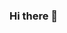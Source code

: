 ### Hi there 👋

<!--
**a-muk/a-muk** is a ✨ _special_ ✨ repository because its `README.md` (this file) appears on your GitHub profile.

Here are some ideas to get you started:

- 🔭 I’m currently working on WEBDEV...
- 🌱 I’m currently learning JS...
- 👯 I’m looking to collaborate on cool open source projects...
- 💬 Ask me about webdev...
- 📫 How to reach me: LinkedIn - https://www.linkedin.com/in/attreyee-mukherjee-551b4221a/
                      Twitter - https://twitter.com/twtamuk
                      Instagram - https://www.instagram.com/__adormango/
                      
-->
